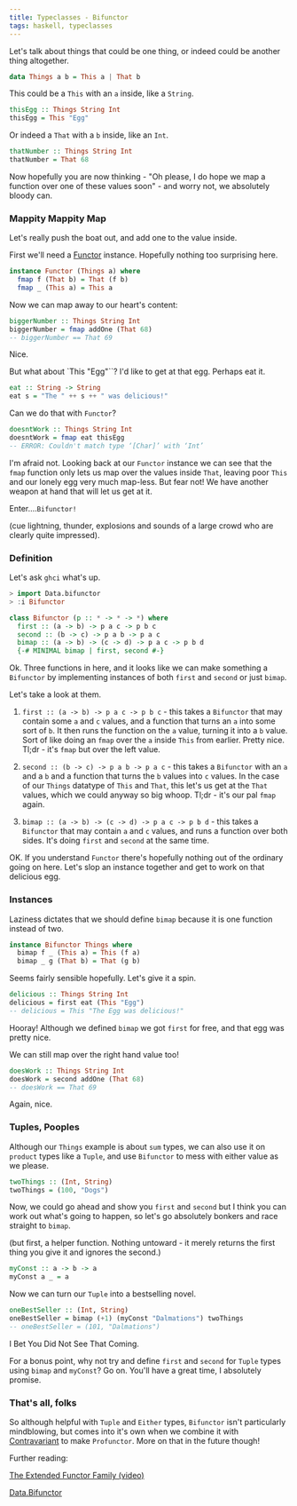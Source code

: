```yaml
---
title: Typeclasses - Bifunctor
tags: haskell, typeclasses
---
```


Let's talk about things that could be one thing, or indeed could be another thing altogether.

```haskell
data Things a b = This a | That b
```

This could be a `This` with an `a` inside, like a `String`.

```haskell
thisEgg :: Things String Int
thisEgg = This "Egg"
```

Or indeed a `That` with a `b` inside, like an `Int`.

```haskell
thatNumber :: Things String Int
thatNumber = That 68
```

Now hopefully you are now thinking - "Oh please, I do hope we map a function over one of these values soon" - and worry not, we absolutely bloody can.

### Mappity Mappity Map

Let's really push the boat out, and add one to the value inside.

First we'll need a [Functor](/posts/2018-11-16-typeclasses-functor.markdown) instance. Hopefully nothing too surprising here.

```haskell
instance Functor (Things a) where
  fmap f (That b) = That (f b)
  fmap _ (This a) = This a
```

Now we can map away to our heart's content:

```haskell
biggerNumber :: Things String Int
biggerNumber = fmap addOne (That 68)
-- biggerNumber == That 69
```

Nice.

But what about `This "Egg"``? I'd like to get at that egg. Perhaps eat it.

```haskell
eat :: String -> String
eat s = "The " ++ s ++ " was delicious!"
```

Can we do that with `Functor`?

```haskell
doesntWork :: Things String Int
doesntWork = fmap eat thisEgg
-- ERROR: Couldn't match type ‘[Char]’ with ‘Int’
```

I'm afraid not. Looking back at our `Functor` instance we can see that the `fmap` function only lets us map over the values inside `That`, leaving poor `This` and our lonely egg very much map-less. But fear not! We have another weapon at hand that will let us get at it.

Enter....`Bifunctor!`

(cue lightning, thunder, explosions and sounds of a large crowd who are clearly quite impressed).

### Definition

Let's ask `ghci` what's up.

```haskell
> import Data.bifunctor
> :i Bifunctor
```

```haskell
class Bifunctor (p :: * -> * -> *) where
  first :: (a -> b) -> p a c -> p b c
  second :: (b -> c) -> p a b -> p a c
  bimap :: (a -> b) -> (c -> d) -> p a c -> p b d
  {-# MINIMAL bimap | first, second #-}
```

Ok. Three functions in here, and it looks like we can make something a `Bifunctor` by implementing instances of both `first` and `second` or just `bimap`.

Let's take a look at them.

1. `first :: (a -> b) -> p a c -> p b c` - this takes a `Bifunctor` that may contain some `a` and `c` values, and a function that turns an `a` into some sort of `b`. It then runs the function on the `a` value, turning it into a `b` value. Sort of like doing an `fmap` over the `a` inside `This` from earlier. Pretty nice. Tl;dr - it's `fmap` but over the left value.

2. `second :: (b -> c) -> p a b -> p a c` - this takes a `Bifunctor` with an `a` and a `b` and a function that turns the `b` values into `c` values. In the case of our `Things` datatype of `This` and `That`, this let's us get at the `That` values, which we could anyway so big whoop. Tl;dr - it's our pal `fmap` again.

3. `bimap :: (a -> b) -> (c -> d) -> p a c -> p b d` - this takes a `Bifunctor` that may contain `a` and `c` values, and runs a function over both sides. It's doing `first` and `second` at the same time.

OK. If you understand `Functor` there's hopefully nothing out of the ordinary going on here. Let's slop an instance together and get to work on that delicious egg.

### Instances

Laziness dictates that we should define `bimap` because it is one function instead of two.

```haskell
instance Bifunctor Things where
  bimap f _ (This a) = This (f a)
  bimap _ g (That b) = That (g b)
```

Seems fairly sensible hopefully. Let's give it a spin.

```haskell
delicious :: Things String Int
delicious = first eat (This "Egg")
-- delicious = This "The Egg was delicious!"
```

Hooray! Although we defined `bimap` we got `first` for free, and that egg was pretty nice.

We can still map over the right hand value too!

```haskell
doesWork :: Things String Int
doesWork = second addOne (That 68)
-- doesWork == That 69
```

Again, nice.

### Tuples, Pooples

Although our `Things` example is about `sum` types, we can also use it on `product` types like a `Tuple`, and use `Bifunctor` to mess with either value as we please.

```haskell
twoThings :: (Int, String)
twoThings = (100, "Dogs")
```

Now, we could go ahead and show you `first` and `second` but I think you can work out what's going to happen, so let's go absolutely bonkers and race straight to `bimap`.

(but first, a helper function. Nothing untoward - it merely returns the first thing you give it and ignores the second.)

```haskell
myConst :: a -> b -> a
myConst a _ = a
```

Now we can turn our `Tuple` into a bestselling novel.

```haskell
oneBestSeller :: (Int, String)
oneBestSeller = bimap (+1) (myConst "Dalmations") twoThings
-- oneBestSeller = (101, "Dalmations")
```

I Bet You Did Not See That Coming.

For a bonus point, why not try and define `first` and `second` for `Tuple` types using `bimap` and `myConst`? Go on. You'll have a great time, I absolutely promise.

### That's all, folks

So although helpful with `Tuple` and `Either` types, `Bifunctor` isn't particularly mindblowing, but comes into it's own when we combine it with [Contravariant](/posts/2018-11-17-typeclasses-contravariant.markdown) to make `Profunctor`. More on that in the future though!

Further reading:

[The Extended Functor Family (video)](https://www.youtube.com/watch?v=JZPXzJ5tp9w)

[Data.Bifunctor](http://hackage.haskell.org/package/base-4.12.0.0/docs/Data-Bifunctor.html)
